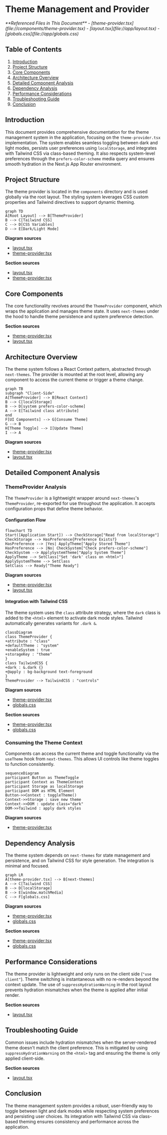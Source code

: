 # Theme Management and Provider

<cite>
**Referenced Files in This Document**   
- [theme-provider.tsx](file://components/theme-provider.tsx)
- [layout.tsx](file://app/layout.tsx)
- [globals.css](file://app/globals.css)
</cite>

## Table of Contents
1. [Introduction](#introduction)
2. [Project Structure](#project-structure)
3. [Core Components](#core-components)
4. [Architecture Overview](#architecture-overview)
5. [Detailed Component Analysis](#detailed-component-analysis)
6. [Dependency Analysis](#dependency-analysis)
7. [Performance Considerations](#performance-considerations)
8. [Troubleshooting Guide](#troubleshooting-guide)
9. [Conclusion](#conclusion)

## Introduction
This document provides comprehensive documentation for the theme management system in the application, focusing on the `theme-provider.tsx` implementation. The system enables seamless toggling between dark and light modes, persists user preferences using `localStorage`, and integrates with Tailwind CSS via class-based theming. It also respects system-level preferences through the `prefers-color-scheme` media query and ensures smooth hydration in the Next.js App Router environment.

## Project Structure
The theme provider is located in the `components` directory and is used globally via the root layout. The styling system leverages CSS custom properties and Tailwind directives to support dynamic theming.

```mermaid
graph TD
A[Root Layout] --> B[ThemeProvider]
B --> C[Tailwind CSS]
C --> D[CSS Variables]
D --> E[Dark/Light Mode]
```

**Diagram sources**
- [layout.tsx](file://app/layout.tsx#L9-L23)
- [theme-provider.tsx](file://components/theme-provider.tsx#L5-L7)

**Section sources**
- [layout.tsx](file://app/layout.tsx#L1-L25)
- [theme-provider.tsx](file://components/theme-provider.tsx#L1-L8)

## Core Components
The core functionality revolves around the `ThemeProvider` component, which wraps the application and manages theme state. It uses `next-themes` under the hood to handle theme persistence and system preference detection.

**Section sources**
- [theme-provider.tsx](file://components/theme-provider.tsx#L5-L7)
- [layout.tsx](file://app/layout.tsx#L9-L23)

## Architecture Overview
The theme system follows a React Context pattern, abstracted through `next-themes`. The provider is mounted at the root level, allowing any component to access the current theme or trigger a theme change.

```mermaid
graph TB
subgraph "Client-Side"
A[ThemeProvider] --> B[React Context]
B --> C[localStorage]
B --> D[system prefers-color-scheme]
A --> E[Tailwind class attribute]
end
F[UI Components] --> G[Consume Theme]
G --> B
H[Theme Toggle] --> I[Update Theme]
I --> A
```

**Diagram sources**
- [theme-provider.tsx](file://components/theme-provider.tsx#L5-L7)
- [layout.tsx](file://app/layout.tsx#L9-L23)

## Detailed Component Analysis

### ThemeProvider Analysis
The `ThemeProvider` is a lightweight wrapper around `next-themes`'s `ThemeProvider`, re-exported for use throughout the application. It accepts configuration props that define theme behavior.

#### Configuration Flow
```mermaid
flowchart TD
Start([Application Start]) --> CheckStorage["Read from localStorage"]
CheckStorage --> HasPreference{Preference Exists?}
HasPreference --> |Yes| ApplyTheme["Apply Stored Theme"]
HasPreference --> |No| CheckSystem["Check prefers-color-scheme"]
CheckSystem --> ApplySystemTheme["Apply System Theme"]
ApplyTheme --> SetClass["Set 'dark' class on <html>"]
ApplySystemTheme --> SetClass
SetClass --> Ready["Theme Ready"]
```

**Diagram sources**
- [theme-provider.tsx](file://components/theme-provider.tsx#L5-L7)
- [layout.tsx](file://app/layout.tsx#L9-L23)

#### Integration with Tailwind CSS
The theme system uses the `class` attribute strategy, where the `dark` class is added to the `<html>` element to activate dark mode styles. Tailwind automatically generates variants for `.dark &`.

```mermaid
classDiagram
class ThemeProvider {
+attribute : "class"
+defaultTheme : "system"
+enableSystem : true
+storageKey : "theme"
}
class TailwindCSS {
+dark : &.dark {}
+@apply : bg-background text-foreground
}
ThemeProvider --> TailwindCSS : "controls"
```

**Diagram sources**
- [theme-provider.tsx](file://components/theme-provider.tsx#L5-L7)
- [globals.css](file://app/globals.css#L0-L122)

**Section sources**
- [theme-provider.tsx](file://components/theme-provider.tsx#L5-L7)
- [globals.css](file://app/globals.css#L0-L122)

### Consuming the Theme Context
Components can access the current theme and toggle functionality via the `useTheme` hook from `next-themes`. This allows UI controls like theme toggles to function consistently.

```mermaid
sequenceDiagram
participant Button as ThemeToggle
participant Context as ThemeContext
participant Storage as localStorage
participant DOM as HTML Element
Button->>Context : toggleTheme()
Context->>Storage : save new theme
Context->>DOM : update class="dark"
DOM->>Tailwind : apply dark styles
```

**Diagram sources**
- [theme-provider.tsx](file://components/theme-provider.tsx#L5-L7)

## Dependency Analysis
The theme system depends on `next-themes` for state management and persistence, and on Tailwind CSS for style generation. The integration is minimal and focused.

```mermaid
graph LR
A[theme-provider.tsx] --> B[next-themes]
A --> C[Tailwind CSS]
B --> D[localStorage]
B --> E[window.matchMedia]
C --> F[globals.css]
```

**Diagram sources**
- [theme-provider.tsx](file://components/theme-provider.tsx#L3-L7)
- [globals.css](file://app/globals.css#L0-L122)

**Section sources**
- [theme-provider.tsx](file://components/theme-provider.tsx#L1-L8)
- [globals.css](file://app/globals.css#L0-L122)

## Performance Considerations
The theme provider is lightweight and only runs on the client side (`"use client"`). Theme switching is instantaneous with no re-renders beyond the context update. The use of `suppressHydrationWarning` in the root layout prevents hydration mismatches when the theme is applied after initial render.

**Section sources**
- [layout.tsx](file://app/layout.tsx#L9-L23)

## Troubleshooting Guide
Common issues include hydration mismatches when the server-rendered theme doesn't match the client preference. This is mitigated by using `suppressHydrationWarning` on the `<html>` tag and ensuring the theme is only applied client-side.

**Section sources**
- [layout.tsx](file://app/layout.tsx#L9-L23)

## Conclusion
The theme management system provides a robust, user-friendly way to toggle between light and dark modes while respecting system preferences and persisting user choices. Its integration with Tailwind CSS via class-based theming ensures consistency and performance across the application.